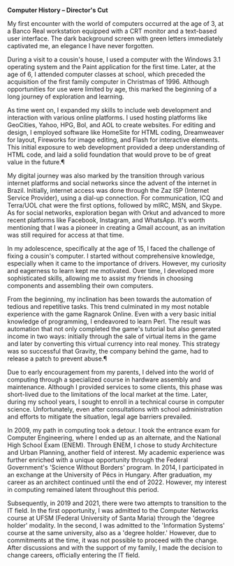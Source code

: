 **Computer History – Director's Cut**

My first encounter with the world of computers occurred at the age of 3, at a Banco Real workstation equipped with a CRT monitor and a text-based user interface. The dark background screen with green letters immediately captivated me, an elegance I have never forgotten.

During a visit to a cousin's house, I used a computer with the Windows 3.1 operating system and the Paint application for the first time. Later, at the age of 6, I attended computer classes at school, which preceded the acquisition of the first family computer in Christmas of 1996. Although opportunities for use were limited by age, this marked the beginning of a long journey of exploration and learning.

As time went on, I expanded my skills to include web development and interaction with various online platforms. I used hosting platforms like GeoCities, Yahoo, HPG, Bol, and AOL to create websites. For editing and design, I employed software like HomeSite for HTML coding, Dreamweaver for layout, Fireworks for image editing, and Flash for interactive elements. This initial exposure to web development provided a deep understanding of HTML code, and laid a solid foundation that would prove to be of great value in the future.¶

My digital journey was also marked by the transition through various internet platforms and social networks since the advent of the internet in Brazil. Initially, internet access was done through the Zaz ISP (Internet Service Provider), using a dial-up connection. For communication, ICQ and Terra/UOL chat were the first options, followed by mIRC, MSN, and Skype. As for social networks, exploration began with Orkut and advanced to more recent platforms like Facebook, Instagram, and WhatsApp. It's worth mentioning that I was a pioneer in creating a Gmail account, as an invitation was still required for access at that time.

In my adolescence, specifically at the age of 15, I faced the challenge of fixing a cousin's computer. I started without comprehensive knowledge, especially when it came to the importance of drivers. However, my curiosity and eagerness to learn kept me motivated. Over time, I developed more sophisticated skills, allowing me to assist my friends in choosing components and assembling their own computers.

From the beginning, my inclination has been towards the automation of tedious and repetitive tasks. This trend culminated in my most notable experience with the game Ragnarok Online. Even with a very basic initial knowledge of programming, I endeavored to learn Perl. The result was automation that not only completed the game's tutorial but also generated income in two ways: initially through the sale of virtual items in the game and later by converting this virtual currency into real money. This strategy was so successful that Gravity, the company behind the game, had to release a patch to prevent abuse.¶

Due to early encouragement from my parents, I delved into the world of computing through a specialized course in hardware assembly and maintenance. Although I provided services to some clients, this phase was short-lived due to the limitations of the local market at the time. Later, during my school years, I sought to enroll in a technical course in computer science. Unfortunately, even after consultations with school administration and efforts to mitigate the situation, legal age barriers prevailed.

In 2009, my path in computing took a detour. I took the entrance exam for Computer Engineering, where I ended up as an alternate, and the National High School Exam (ENEM). Through ENEM, I chose to study Architecture and Urban Planning, another field of interest. My academic experience was further enriched with a unique opportunity through the Federal Government's 'Science Without Borders' program. In 2014, I participated in an exchange at the University of Pécs in Hungary. After graduation, my career as an architect continued until the end of 2022. However, my interest in computing remained latent throughout this period.

Subsequently, in 2019 and 2021, there were two attempts to transition to the IT field. In the first opportunity, I was admitted to the Computer Networks course at UFSM (Federal University of Santa Maria) through the 'degree holder' modality. In the second, I was admitted to the 'Information Systems' course at the same university, also as a 'degree holder.' However, due to commitments at the time, it was not possible to proceed with the change. After discussions and with the support of my family, I made the decision to change careers, officially entering the IT field.
